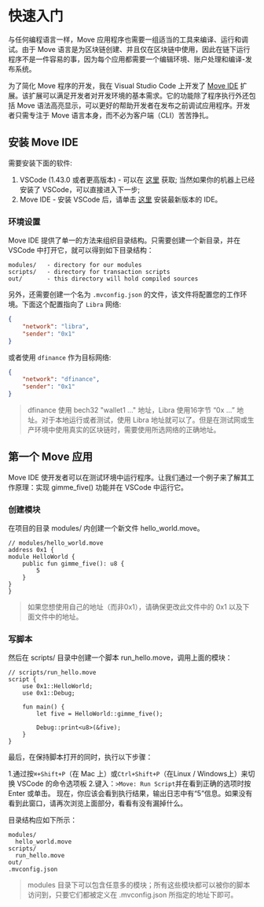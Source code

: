 # 快速入门

与任何编程语言一样，Move 应用程序也需要一组适当的工具来编译、运行和调试。由于 Move 语言是为区块链创建、并且仅在区块链中使用，因此在链下运行程序不是一件容易的事，因为每个应用都需要一个编辑环境、账户处理和编译-发布系统。

为了简化 Move 程序的开发，我在 Visual Studio Code 上开发了 [Move IDE](https://github.com/damirka/vscode-move-ide) 扩展。该扩展可以满足开发者对开发环境的基本需求。它的功能除了程序执行外还包括 Move 语法高亮显示，可以更好的帮助开发者在发布之前调试应用程序。开发者只需专注于 Move 语言本身，而不必为客户端（CLI）苦苦挣扎。

## 安装 Move IDE

需要安装下面的软件:

1. VSCode (1.43.0 或者更高版本) - 可以在 [这里](https://code.visualstudio.com/download) 获取; 当然如果你的机器上已经安装了 VSCode，可以直接进入下一步;
2. Move IDE - 安装 VSCode 后，请单击 [这里](https://marketplace.visualstudio.com/items?itemName=damirka.move-ide) 安装最新版本的 IDE。

### 环境设置

Move IDE 提供了单一的方法来组织目录结构。只需要创建一个新目录，并在 VSCode 中打开它，就可以得到如下目录结构：
```
modules/   - directory for our modules
scripts/   - directory for transaction scripts
out/       - this directory will hold compiled sources
```

另外，还需要创建一个名为 `.mvconfig.json` 的文件，该文件将配置您的工作环境。下面这个配置指向了 `Libra` 网络:

```json
{
    "network": "libra",
    "sender": "0x1"
}
```

或者使用 `dfinance` 作为目标网络:

```json
{
    "network": "dfinance",
    "sender": "0x1"
}
```

> dfinance 使用 bech32 "wallet1 ..." 地址，Libra 使用16字节 “0x ...” 地址。对于本地运行或者测试，使用 Libra 地址就可以了。但是在测试网或生产环境中使用真实的区块链时，需要使用所选网络的正确地址。

## 第一个 Move 应用

Move IDE 使开发者可以在测试环境中运行程序。让我们通过一个例子来了解其工作原理：实现 gimme_five() 功能并在 VSCode 中运行它。

### 创建模块

在项目的目录 modules/ 内创建一个新文件 hello_world.move。

```Move
// modules/hello_world.move
address 0x1 {
module HelloWorld {
    public fun gimme_five(): u8 {
        5
    }
}
}
```

> 如果您想使用自己的地址（而非0x1），请确保更改此文件中的 0x1 以及下面文件中的地址。

### 写脚本

然后在 scripts/ 目录中创建一个脚本 run_hello.move，调用上面的模块：

```Move
// scripts/run_hello.move
script {
    use 0x1::HelloWorld;
    use 0x1::Debug;

    fun main() {
        let five = HelloWorld::gimme_five();

        Debug::print<u8>(&five);
    }
}
```

最后，在保持脚本打开的同时，执行以下步骤：

1.通过按`⌘+Shift+P`（在 Mac 上）或`Ctrl+Shift+P`（在Linux / Windows上）来切换 VSCode 的命令选项板
2.键入：`>Move: Run Script`并在看到正确的选项时按 Enter 或单击。
现在，你应该会看到执行结果，输出日志中有“5”信息。如果没有看到此窗口，请再次浏览上面部分，看看有没有漏掉什么。

目录结构应如下所示：
```
modules/
  hello_world.move
scripts/
  run_hello.move
out/
.mvconfig.json
```

> modules 目录下可以包含任意多的模块；所有这些模块都可以被你的脚本访问到，只要它们都被定义在 .mvconfig.json 所指定的地址下即可。
